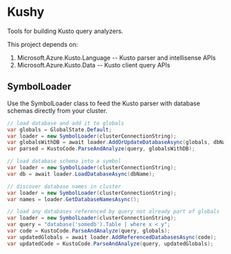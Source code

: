 # Kushy
Tools for building Kusto query analyzers.

This project depends on:
1. Microsoft.Azure.Kusto.Language      -- Kusto parser and intellisense APIs
2. Microsoft.Azure.Kusto.Data          -- Kusto client query APIs

## SymbolLoader
Use the SymbolLoader class to feed the Kusto parser with database schemas directly from your cluster.


```csharp
// load database and add it to globals
var globals = GlobalState.Default;
var loader = new SymbolLoader(clusterConnectionString);
var globalsWithDB = await loader.AddOrUpdateDatabaseAsync(globals, dbName, asDefault: true);
var parsed = KustoCode.ParseAndAnalyze(query, globalsWithDB);
```

```csharp
// load database schema into a symbol
var loader = new SymbolLoader(clusterConnectionString);
var db = await loader.LoadDatabaseAsync(dbName);
```

```csharp
// discover database names in cluster
var loader = new SymbolLoader(clusterConnectionString);
var names = loader.GetDatabaseNamesAsync();
```

```csharp
// load any databases referenced by query not already part of globals
var loader = new SymbolLoader(clusterConnectionString);
var query = "database('somedb').Table | where x < y";
var code = KustoCode.ParseAndAnalyze(query, globals);
var updatedGlobals = await loader.AddReferencedDatabasesAsync(code);
var updatedCode = KustoCode.ParseAndAnalyze(query, updatedGlobals);
```
